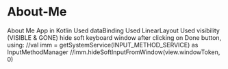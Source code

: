 # About-Me
About Me App in Kotlin
Used dataBinding
Used LinearLayout
Used visibility (VISIBLE & GONE)
hide soft keyboard window after clicking on Done button, using:
//val imm = getSystemService(INPUT_METHOD_SERVICE) as InputMethodManager
//imm.hideSoftInputFromWindow(view.windowToken, 0)
